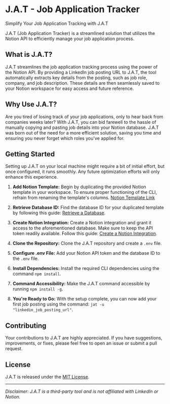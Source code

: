 # J.A.T - Job Application Tracker

Simplify Your Job Application Tracking with J.A.T

J.A.T (Job Application Tracker) is a streamlined solution that utilizes the Notion API to efficiently manage your job application process.

## What is J.A.T?

J.A.T streamlines the job application tracking process using the power of the Notion API. By providing a LinkedIn job posting URL to J.A.T, the tool automatically extracts key details from the posting, such as job role, company, and job description. These details are then seamlessly saved to your Notion workspace for easy access and future reference.

## Why Use J.A.T?

Are you tired of losing track of your job applications, only to hear back from companies weeks later? With J.A.T, you can bid farewell to the hassle of manually copying and pasting job details into your Notion database. J.A.T was born out of the need for a more efficient solution, saving you time and ensuring you never forget which roles you've applied for.

## Getting Started

Setting up J.A.T on your local machine might require a bit of initial effort, but once configured, it runs smoothly. Any future optimization efforts will only enhance this experience.

1. **Add Notion Template:** Begin by duplicating the provided Notion template in your workspace. To ensure proper functioning of the CLI, refrain from renaming the template's columns. [Notion Template Link](https://wry-tiger-6d4.notion.site/1cb27f52554943b0a11e49de24e346eb?v=92d6427bf03141aab691920765fa89b7)

2. **Retrieve Database ID:** Find the database ID for your duplicated template by following this guide: [Retrieve a Database](https://developers.notion.com/reference/retrieve-a-database).

3. **Create Notion Integration:** Create a Notion integration and grant it access to the aforementioned database. Make sure to keep the API token readily available. Follow this guide: [Create a Notion Integration](https://developers.notion.com/docs/create-a-notion-integration#give-your-integration-page-permissions).

4. **Clone the Repository:** Clone the J.A.T repository and create a `.env` file.

5. **Configure .env File:** Add your Notion API token and the database ID to the `.env` file.

6. **Install Dependencies:** Install the required CLI dependencies using the command `npm install`.

7. **Command Accessibility:** Make the J.A.T command accessible by running `npm install -g`.

8. **You're Ready to Go:** With the setup complete, you can now add your first job posting using the command: `jat -u "linkedin_job_posting_url"`.

## Contributing

Your contributions to J.A.T are highly appreciated. If you have suggestions, improvements, or fixes, please feel free to open an issue or submit a pull request.

## License

J.A.T is released under the [MIT License](LICENSE).

---

*Disclaimer: J.A.T is a third-party tool and is not affiliated with LinkedIn or Notion.*
